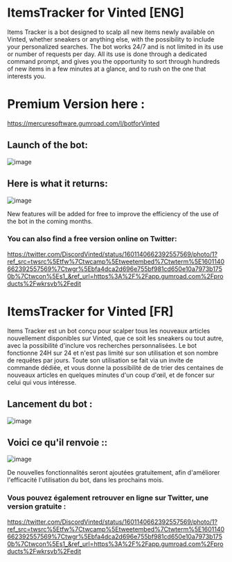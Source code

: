 # ItemsTracker for Vinted [ENG]
Items Tracker is a bot designed to scalp all new items newly available on Vinted, whether sneakers or anything else, with the possibility to include your personalized searches. The bot works 24/7 and is not limited in its use or number of requests per day. All its use is done through a dedicated command prompt, and gives you the opportunity to sort through hundreds of new items in a few minutes at a glance, and to rush on the one that interests you.

# Premium Version here :

https://mercuresoftware.gumroad.com/l/botforVinted


## Launch of the bot:
![image](https://public-files.gumroad.com/ib5jebm912cxfqbek198du4m597k)
## Here is what it returns:

![image](https://public-files.gumroad.com/ok4in93cop4f764sdaj5cx2re03r)

New features will be added for free to improve the efficiency of the use of the bot in the coming months.

### You can also find a free version online on Twitter:

https://twitter.com/DiscordVinted/status/1601140662392557569/photo/1?ref_src=twsrc%5Etfw%7Ctwcamp%5Etweetembed%7Ctwterm%5E1601140662392557569%7Ctwgr%5Ebfa4dca2d696e755bf981cd650e10a7973b1750b%7Ctwcon%5Es1_&ref_url=https%3A%2F%2Fapp.gumroad.com%2Fproducts%2Fwkrsvb%2Fedit


# ItemsTracker for Vinted [FR]
Items Tracker est un bot conçu pour scalper tous les nouveaux articles nouvellement disponibles sur Vinted, que ce soit les sneakers ou tout autre, avec la possibilité d'inclure vos recherches personnalisées.
Le bot fonctionne 24H sur 24 et n'est pas limité sur son utilisation et son nombre de requêtes par jours. Toute son utilisation se fait via un invite de commande dédiée, et vous donne la possibilité de de trier des centaines de nouveaux articles en quelques minutes d'un coup d'œil, et de foncer sur celui qui vous intéresse.
## Lancement du bot :
![image](https://public-files.gumroad.com/ib5jebm912cxfqbek198du4m597k)
## Voici ce qu'il renvoie ::

![image](https://public-files.gumroad.com/ok4in93cop4f764sdaj5cx2re03r)

De nouvelles fonctionnalités seront ajoutées gratuitement, afin d'améliorer l'efficacité l'utilisation du bot, dans les prochains mois.

### Vous pouvez également retrouver en ligne sur Twitter, une version gratuite :

https://twitter.com/DiscordVinted/status/1601140662392557569/photo/1?ref_src=twsrc%5Etfw%7Ctwcamp%5Etweetembed%7Ctwterm%5E1601140662392557569%7Ctwgr%5Ebfa4dca2d696e755bf981cd650e10a7973b1750b%7Ctwcon%5Es1_&ref_url=https%3A%2F%2Fapp.gumroad.com%2Fproducts%2Fwkrsvb%2Fedit

